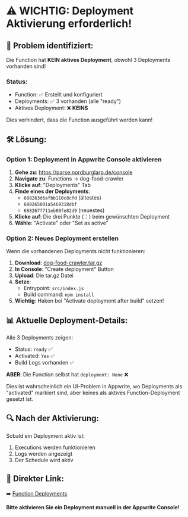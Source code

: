 # ⚠️ WICHTIG: Deployment Aktivierung erforderlich!

## 🚨 Problem identifiziert:

Die Function hat **KEIN aktives Deployment**, obwohl 3 Deployments vorhanden sind!

### Status:
- Function: ✅ Erstellt und konfiguriert
- Deployments: ✅ 3 vorhanden (alle "ready")
- Aktives Deployment: ❌ **KEINS**

Dies verhindert, dass die Function ausgeführt werden kann!

## 🛠️ Lösung:

### Option 1: Deployment in Appwrite Console aktivieren

1. **Gehe zu**: https://parse.nordburglarp.de/console
2. **Navigate zu**: Functions → dog-food-crawler
3. **Klicke auf**: "Deployments" Tab
4. **Finde eines der Deployments**:
   - `688263d6afbb110c8cfd` (ältestes)
   - `688265001a5469318dbf` 
   - `688267f711eb80fe82d9` (neuestes)
5. **Klicke auf**: Die drei Punkte (⋮) beim gewünschten Deployment
6. **Wähle**: "Activate" oder "Set as active"

### Option 2: Neues Deployment erstellen

Wenn die vorhandenen Deployments nicht funktionieren:

1. **Download**: [dog-food-crawler.tar.gz](https://github.com/Anseto1988/appwrite/blob/master/dog-food-crawler.tar.gz)
2. **In Console**: "Create deployment" Button
3. **Upload**: Die tar.gz Datei
4. **Setze**:
   - Entrypoint: `src/index.js`
   - Build command: `npm install`
5. **Wichtig**: Haken bei "Activate deployment after build" setzen!

## 📊 Aktuelle Deployment-Details:

Alle 3 Deployments zeigen:
- Status: `ready` ✅
- Activated: `Yes` ✅
- Build Logs vorhanden ✅

**ABER**: Die Function selbst hat `deployment: None` ❌

Dies ist wahrscheinlich ein UI-Problem in Appwrite, wo Deployments als "activated" markiert sind, aber keines als aktives Function-Deployment gesetzt ist.

## 🔍 Nach der Aktivierung:

Sobald ein Deployment aktiv ist:
1. Executions werden funktionieren
2. Logs werden angezeigt
3. Der Schedule wird aktiv

## 📌 Direkter Link:

➡️ [Function Deployments](https://parse.nordburglarp.de/console/project-snackrack2/functions/function-dog-food-crawler/deployments)

**Bitte aktivieren Sie ein Deployment manuell in der Appwrite Console!**